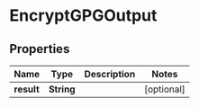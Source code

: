 

# EncryptGPGOutput


## Properties

Name | Type | Description | Notes
------------ | ------------- | ------------- | -------------
**result** | **String** |  |  [optional]



